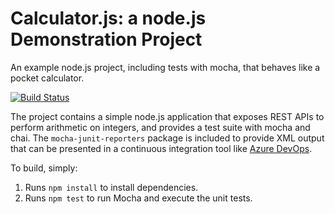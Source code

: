 Calculator.js: a node.js Demonstration Project
==============================================
An example node.js project, including tests with mocha, that behaves like
a pocket calculator.

[![Build Status](https://djecak.visualstudio.com/Parts%20Unlimited/_apis/build/status/djecak.calculator?branchName=master)](https://djecak.visualstudio.com/Parts%20Unlimited/_build/latest?definitionId=4&branchName=master)

The project contains a simple node.js application that exposes REST APIs
to perform arithmetic on integers, and provides a test suite with mocha
and chai.  The `mocha-junit-reporters` package is included to provide XML
output that can be presented in a continuous integration tool like
[Azure DevOps](https://azure.com/devops).

To build, simply:

1. Runs `npm install` to install dependencies.
2. Runs `npm test` to run Mocha and execute the unit tests.

